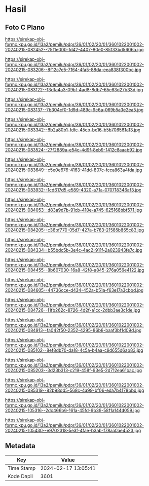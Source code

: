 # Hasil

## Foto C Plano

https://sirekap-obj-formc.kpu.go.id/13a2/pemilu/pdpr/36/01/02/20/01/3601022001002-20240215-082452--25f1e000-fd42-4407-80e0-85133bd5606a.jpg

https://sirekap-obj-formc.kpu.go.id/13a2/pemilu/pdpr/36/01/02/20/01/3601022001002-20240215-083206--8f12c7e5-7164-4fa5-88da-eea838f300bc.jpg

https://sirekap-obj-formc.kpu.go.id/13a2/pemilu/pdpr/36/01/02/20/01/3601022001002-20240215-083122--13dfa4a3-09bf-4ad8-8db7-65e83d27b33d.jpg

https://sirekap-obj-formc.kpu.go.id/13a2/pemilu/pdpr/36/01/02/20/01/3601022001002-20240215-083137--7b304cf0-1d9d-489c-9c6a-069b5a3e2ea5.jpg

https://sirekap-obj-formc.kpu.go.id/13a2/pemilu/pdpr/36/01/02/20/01/3601022001002-20240215-083342--8b2a80b1-fdfc-45cb-be16-b5b706561a13.jpg

https://sirekap-obj-formc.kpu.go.id/13a2/pemilu/pdpr/36/01/02/20/01/3601022001002-20240215-083524--27f2889a-e54c-4d9f-8eb9-1412c8aaab92.jpg

https://sirekap-obj-formc.kpu.go.id/13a2/pemilu/pdpr/36/01/02/20/01/3601022001002-20240215-083649--c5e0e676-4163-41dd-807c-fcca863a4fda.jpg

https://sirekap-obj-formc.kpu.go.id/13a2/pemilu/pdpr/36/01/02/20/01/3601022001002-20240215-083932--1cd617d5-e589-4320-a71a-070718346af3.jpg

https://sirekap-obj-formc.kpu.go.id/13a2/pemilu/pdpr/36/01/02/20/01/3601022001002-20240215-084053--d83a9d7b-91cb-410e-a745-625168bbf571.jpg

https://sirekap-obj-formc.kpu.go.id/13a2/pemilu/pdpr/36/01/02/20/01/3601022001002-20240215-084205--c36bf770-05d7-427a-b763-21585b855c83.jpg

https://sirekap-obj-formc.kpu.go.id/13a2/pemilu/pdpr/36/01/02/20/01/3601022001002-20240215-084334--b55bdc5b-3e4c-4ac2-911f-2a023943fe7c.jpg

https://sirekap-obj-formc.kpu.go.id/13a2/pemilu/pdpr/36/01/02/20/01/3601022001002-20240215-084455--8b607030-16a8-42f8-a845-276a056e4122.jpg

https://sirekap-obj-formc.kpu.go.id/13a2/pemilu/pdpr/36/01/02/20/01/3601022001002-20240215-084605--44736cce-d434-452a-b51a-f63e17a3cbbd.jpg

https://sirekap-obj-formc.kpu.go.id/13a2/pemilu/pdpr/36/01/02/20/01/3601022001002-20240215-084726--11fb262c-8726-4d2f-a1cc-2dbb3ae3c1de.jpg

https://sirekap-obj-formc.kpu.go.id/13a2/pemilu/pdpr/36/01/02/20/01/3601022001002-20240215-084913--fa042f50-2352-4295-86b8-baaf3bf1d09d.jpg

https://sirekap-obj-formc.kpu.go.id/13a2/pemilu/pdpr/36/01/02/20/01/3601022001002-20240215-085102--8ef8db70-da18-4c5a-b4aa-c9d655d6ab83.jpg

https://sirekap-obj-formc.kpu.go.id/13a2/pemilu/pdpr/36/01/02/20/01/3601022001002-20240215-085203--3d23b313-c219-458f-93e5-2d712ea61bac.jpg

https://sirekap-obj-formc.kpu.go.id/13a2/pemilu/pdpr/36/01/02/20/01/3601022001002-20240215-085319--82b98dd5-568c-4a99-bf06-eda7b4178bbd.jpg

https://sirekap-obj-formc.kpu.go.id/13a2/pemilu/pdpr/36/01/02/20/01/3601022001002-20240215-105316--2dc466b6-161a-45fd-9b39-58f1a144d059.jpg

https://sirekap-obj-formc.kpu.go.id/13a2/pemilu/pdpr/36/01/02/20/01/3601022001002-20240215-105430--e9702318-5e3f-4fae-b3ab-f78aa0ae4523.jpg


## Metadata

| Key        | Value               |
| ---------- | ------------------- |
| Time Stamp | 2024-02-17 13:05:41 |
| Kode Dapil | 3601                |




